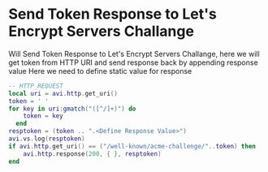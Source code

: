 # Send Token Response to Let's Encrypt Servers Challange

Will Send Token Response to Let's Encrypt Servers Challange, here we will get token from HTTP URI and send response back by appending response value
Here we need to define static value for response

```lua
-- HTTP_REQUEST
local uri = avi.http.get_uri()
token = ' '
for key in uri:gmatch("([^/]+)") do  
    token = key
  end
resptoken = (token .. ".<Define Response Value>")
avi.vs.log(resptoken)
if avi.http.get_uri() == ("/well-known/acme-challenge/"..token) then
    avi.http.response(200, { }, resptoken)
end 
```

